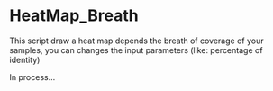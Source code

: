 # HeatMap_Breath
This script draw a heat map depends the breath of coverage of your samples, you can changes the input parameters (like: percentage of identity)


In process...

